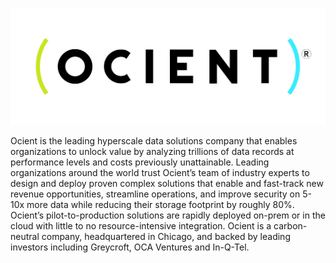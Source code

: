 ![Ocient Logo](/assets/images/ocient_logo_r_fc_white.png)

Ocient is the leading hyperscale data solutions company that enables organizations to unlock value by analyzing trillions of data records at performance levels and costs previously unattainable. Leading organizations around the world trust Ocient’s team of industry experts to design and deploy proven complex solutions that enable and fast-track new revenue opportunities, streamline operations, and improve security on 5-10x more data while reducing their storage footprint by roughly 80%. Ocient’s pilot-to-production solutions are rapidly deployed on-prem or in the cloud with little to no resource-intensive integration. Ocient is a carbon-neutral company, headquartered in Chicago, and backed by leading investors including Greycroft, OCA Ventures and In-Q-Tel.
